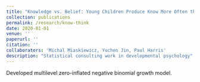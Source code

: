 ```yaml
---
title: "Knowledge vs. Belief: Young Children Produce Know More Often than Think"
collection: publications
permalink: /research/know-think
date: 2020-01-01
venue: ''
paperurl: ''
citation: ''
collaborators: 'Michal Miaskiewicz, Yuchen Jin, Paul Harris'
description: "Statistical consulting work in developmental psychology"
---
```


Developed multilevel zero-inflated negative binomial growth model.
